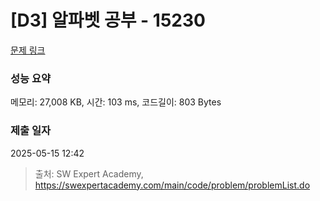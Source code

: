 # [D3] 알파벳 공부 - 15230 

[문제 링크](https://swexpertacademy.com/main/code/problem/problemDetail.do?contestProbId=AYLnMQT6vPADFATf) 

### 성능 요약

메모리: 27,008 KB, 시간: 103 ms, 코드길이: 803 Bytes

### 제출 일자

2025-05-15 12:42



> 출처: SW Expert Academy, https://swexpertacademy.com/main/code/problem/problemList.do